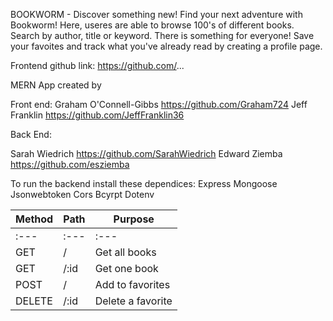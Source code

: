 BOOKWORM - Discover something new! Find your next adventure with Bookworm! Here, useres are able to browse 100's of different books. Search by author, title or keyword. There is something for everyone! Save your favoites and track what you've already read by creating a profile page.

Frontend github link: https://github.com/...

MERN App created by 

Front end:
Graham O'Connell-Gibbs https://github.com/Graham724
Jeff Franklin https://github.com/JeffFranklin36

Back End:

Sarah Wiedrich https://github.com/SarahWiedrich
Edward Ziemba https://github.com/esziemba

To run the backend install these dependices:
Express
Mongoose
Jsonwebtoken
Cors
Bcyrpt
Dotenv



| Method        | Path                     | Purpose                                          |
| ------------- | ------------------------ | -------------------------------------------------|
| :---          |  :---                    | :---                                             |
| GET           | /                        | Get all books                                    |
| GET           | /:id                     | Get one book                                     |
| POST          | /                        | Add to favorites                                 |
| DELETE        | /:id                     | Delete a favorite                                |

